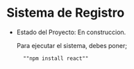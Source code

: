 <h1> Sistema de Registro</h1>

- Estado del Proyecto: En construccion.

  Para ejecutar el sistema, debes poner;

        ""npm install react""

 